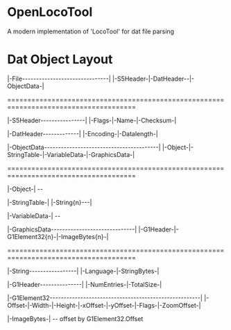 # OpenLocoTool
A modern implementation of 'LocoTool' for dat file parsing

# Dat Object Layout

|-File-------------------------------|
|-S5Header-|-DatHeader--|-ObjectData-|

======================================================================================

|-S5Header----------------|
|-Flags-|-Name-|-Checksum-|

|-DatHeader-------------|
|-Encoding-|-Datalength-|

|-ObjectData-----------------------------------------|
|-Object-|-StringTable-|-VariableData-|-GraphicsData-|

======================================================================================

|-Object-|
-- <per-object>

|-StringTable-|
|-String{n}---|

|-VariableData-|
-- <per-object>

|-GraphicsData------------------------------|
|-G1Header-|-G1Element32{n}-|-ImageBytes{n}-|

======================================================================================

|-String-----------------|
|-Language-|-StringBytes-|

|-G1Header---------------|
|-NumEntries-|-TotalSize-|

|-G1Element32------------------------------------------------------|
|-Offset-|-Width-|-Height-|-xOffset-|-yOffset-|-Flags-|-ZoomOffset-|

|-ImageBytes-|
-- offset by G1Element32.Offset

